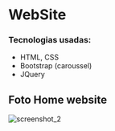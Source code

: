 # WebSite

### Tecnologias usadas:
+ HTML, CSS
+ Bootstrap (caroussel)
+ JQuery

## Foto Home website

![screenshot_2](https://user-images.githubusercontent.com/33522361/50714763-d2202800-1058-11e9-8aaa-896cd007707d.png)


